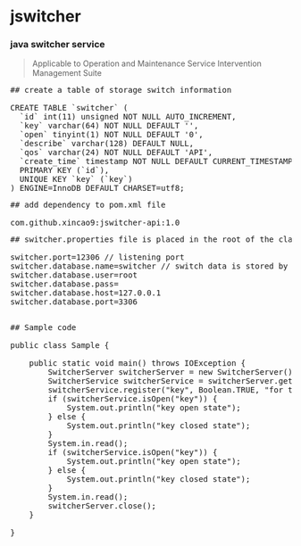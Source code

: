 # jswitcher

### java switcher service

> Applicable to Operation and Maintenance Service Intervention Management Suite

<pre>
## create a table of storage switch information

CREATE TABLE `switcher` (
  `id` int(11) unsigned NOT NULL AUTO_INCREMENT,
  `key` varchar(64) NOT NULL DEFAULT '',
  `open` tinyint(1) NOT NULL DEFAULT '0',
  `describe` varchar(128) DEFAULT NULL,
  `qos` varchar(24) NOT NULL DEFAULT 'API',
  `create_time` timestamp NOT NULL DEFAULT CURRENT_TIMESTAMP,
  PRIMARY KEY (`id`),
  UNIQUE KEY `key` (`key`)
) ENGINE=InnoDB DEFAULT CHARSET=utf8;
</pre>

<pre>
## add dependency to pom.xml file

com.github.xincao9:jswitcher-api:1.0
</pre>

<pre>
## switcher.properties file is placed in the root of the classpath

switcher.port=12306 // listening port
switcher.database.name=switcher // switch data is stored by default to mysql
switcher.database.user=root
switcher.database.pass=
switcher.database.host=127.0.0.1
switcher.database.port=3306

</pre>

<pre>
## Sample code

public class Sample {

    public static void main() throws IOException {
        SwitcherServer switcherServer = new SwitcherServer();
        SwitcherService switcherService = switcherServer.getSwitcherService();
        switcherService.register("key", Boolean.TRUE, "for testing", QoS.API);
        if (switcherService.isOpen("key")) {
            System.out.println("key open state");
        } else {
            System.out.println("key closed state");
        }
        System.in.read();
        if (switcherService.isOpen("key")) {
            System.out.println("key open state");
        } else {
            System.out.println("key closed state");
        }
        System.in.read();
        switcherServer.close();
    }

}

</pre>